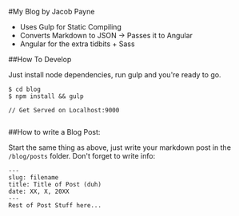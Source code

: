 #My Blog
by Jacob Payne

* Uses Gulp for Static Compiling
* Converts Markdown to JSON -> Passes it to Angular
* Angular for the extra tidbits + Sass

##How To Develop

Just install node dependencies, run gulp and
you're ready to go.

```
$ cd blog
$ npm install && gulp

// Get Served on Localhost:9000
	
```
##How to write a Blog Post:

Start the same thing as above, just write your markdown post in the `/blog/posts` folder. Don't forget to write info:

    ---
    slug: filename 
    title: Title of Post (duh)
    date: XX, X, 20XX
    ---
    Rest of Post Stuff here...